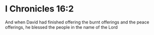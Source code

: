 # I Chronicles 16:2

And when David had finished offering the burnt offerings and the peace offerings, he blessed the people in the name of the Lord
